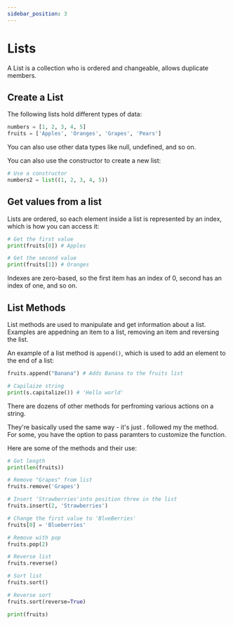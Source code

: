 ```yaml
---
sidebar_position: 3
---
```


# Lists
A List is a collection who is ordered and changeable, allows duplicate members.

## Create a List
The following lists hold different types of data:

```python title="my-python-app/lists.py"
numbers = [1, 2, 3, 4, 5]
fruits = ['Apples', 'Oranges', 'Grapes', 'Pears']

```
You can also use other data types like null, undefined, and so on.

You can also use the constructor to create a new list:
```python title="my-python-app/lists.py"
# Use a constructor
numbers2 = list((1, 2, 3, 4, 5))
```

## Get values from a list
Lists are ordered, so each element inside a list is represented by an index, which is how you can access it:
```python title="my-python-app/lists.py"
# Get the first value
print(fruits[0]) # Apples

# Get the second value
print(fruits[1]) # Oranges
```
Indexes are zero-based, so the first item has an index of 0, second has an index of one, and so on.

## List Methods
List methods are used to manipulate and get information about a list. Examples are appedning an item to a list, removing an item and reversing the list. 

An example of a list method is `append()`, which is used to add an element to the end of a list:

```python title="my-python-app/strings.py"
fruits.append("Banana") # Adds Banana to the fruits list

# Capilaize string
print(s.capitalize()) # 'Hello world'
```

There are dozens of other methods for perfroming various actions on a string.

They're basically used the same way - it's just . followed my the method. For some, you have the option to pass paramters to customize the function.

Here are some of the methods and their use:

```python title="my-python-app/strings.py"
# Get length
print(len(fruits))

# Remove "Grapes" from list
fruits.remove('Grapes')

# Insert 'Strawberries'into position three in the list
fruits.insert(2, 'Strawberries')

# Change the first value to 'BlueBerries'
fruits[0] = 'Blueberries'

# Remove with pop
fruits.pop(2)

# Reverse list
fruits.reverse()

# Sort list
fruits.sort()

# Reverse sort
fruits.sort(reverse=True)

print(fruits)

```